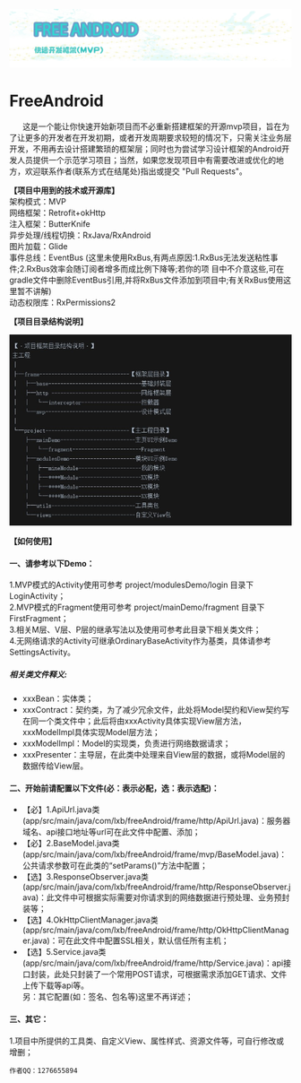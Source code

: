![](https://github.com/lixiangbin/FreeAndroid/blob/master/附件/titleLogo.jpg)

# FreeAndroid  

   <p>&nbsp;&nbsp;&nbsp;&nbsp;&nbsp;&nbsp;这是一个能让你快速开始新项目而不必重新搭建框架的开源mvp项目，旨在为了让更多的开发者在开发初期，或者开发周期要求较短的情况下，只需关注业务层开发，不用再去设计搭建繁琐的框架层；同时也为尝试学习设计框架的Android开发人员提供一个示范学习项目；当然，如果您发现项目中有需要改进或优化的地方，欢迎联系作者(联系方式在结尾处)指出或提交 "Pull Requests"。</p>

**【项目中用到的技术或开源库】**  
架构模式：MVP  
网络框架：Retrofit+okHttp  
注入框架：ButterKnife  
异步处理/线程切换：RxJava/RxAndroid  
图片加载：Glide  
事件总线：EventBus (这里未使用RxBus,有两点原因:1.RxBus无法发送粘性事件;2.RxBus效率会随订阅者增多而成比例下降等;若你的项
                    目中不介意这些,可在gradle文件中删除EventBus引用,并将RxBus文件添加到项目中;有关RxBus使用这里暂不讲解)  
动态权限库：RxPermissions2


**【项目目录结构说明】**

![](https://github.com/lixiangbin/FreeAndroid/blob/master/附件/目录.jpg)

**【如何使用】**

<h4>一、请参考以下Demo：</h4>
<p>1.MVP模式的Activity使用可参考 project/modulesDemo/login 目录下LoginActivity；</br>
2.MVP模式的Fragment使用可参考 project/mainDemo/fragment 目录下FirstFragment；</br>
3.相关M层、V层、P层的继承写法以及使用可参考此目录下相关类文件；</br>
4.无网络请求的Activity可继承OrdinaryBaseActivity作为基类，具体请参考SettingsActivity。
</p>

<h5>相关类文件释义:</h5>
<ul><li>xxxBean：实体类；</li>
<li>xxxContract：契约类，为了减少冗余文件，此处将Model契约和View契约写在同一个类文件中；此后将由xxxActivity具体实现View层方法，xxxModelImpl具体实现Model层方法；</li>
<li>xxxModelImpl：Model的实现类，负责进行网络数据请求；</li>
<li>xxxPresenter：主导层，在此类中处理来自View层的数据，或将Model层的数据传给View层。</li>
</ul>

<h4>二、开始前请配置以下文件(必：表示必配，选：表示选配)：</h4>
<ul><li>【必】1.ApiUrl.java类 (app/src/main/java/com/lxb/freeAndroid/frame/http/ApiUrl.java)：服务器域名、api接口地址等url可在此文件中配置、添加；</li>
<li>【必】2.BaseModel.java类 (app/src/main/java/com/lxb/freeAndroid/frame/mvp/BaseModel.java)：公共请求参数可在此类的“setParams()”方法中配置；</li>
<li>【选】3.ResponseObserver.java类 (app/src/main/java/com/lxb/freeAndroid/frame/http/ResponseObserver.java)：此文件中可根据实际需要对你请求到的网络数据进行预处理、业务预封装等；</li>
<li>【选】4.OkHttpClientManager.java类 (app/src/main/java/com/lxb/freeAndroid/frame/http/OkHttpClientManager.java)：可在此文件中配置SSL相关，默认信任所有主机；</li>
<li>【选】5.Service.java类 (app/src/main/java/com/lxb/freeAndroid/frame/http/Service.java)：api接口封装，此处只封装了一个常用POST请求，可根据需求添加GET请求、文件上传下载等api等。</li>
另：其它配置(如：签名、包名等)这里不再详述；</li>
</ul>

<h4>三、其它：</h4>
<p>1.项目中所提供的工具类、自定义View、属性样式、资源文件等，可自行修改或增删；
</p>

    作者QQ：1276655894
 
